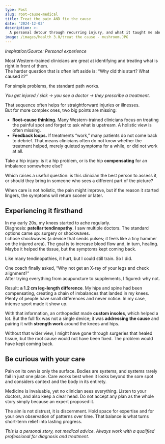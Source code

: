 ```yaml
---
type: Post
slug: root-cause-medical
title: Treat the pain AND fix the cause
date: '2024-12-03'
description: >-
  A personal detour through recurring injury, and what it taught me about root causes and clear-headed care.
image: /images/health 3.0/treat the cause - mushroom.JPG
---
```



*Inspiration/Source: Personal experience*


Most Western-trained clinicians are great at identifying and treating what is right in front of them.  
The harder question that is often left aside is: “Why did this start? What caused it?”

For simple problems, the standard path works.

*You get injured / sick → you see a doctor → they prescribe a treatment.*

That sequence often helps for straightforward injuries or illnesses.  
But for more complex ones, two big points are missing:

- **Root-cause thinking.** Many Western-trained clinicians focus on treating the painful spot and forget to ask what is upstream. A holistic view is often missing.
- **Feedback loops.** If treatments “work,” many patients do not come back to debrief. That means clinicians often do not know whether the treatment helped, merely quieted symptoms for a while, or did not work at all.

Take a hip injury: is it a hip problem, or is the hip **compensating** for an imbalance somewhere else?  

Which raises a useful question: is this clinician the best person to assess it, or should they bring in someone who sees a different part of the picture?

When care is not holistic, the pain might improve, but if the reason it started lingers, the symptoms will return sooner or later.

## Experiencing it firsthand

In my early 20s, my knees started to ache regularly.  
Diagnosis: **patellar tendinopathy**. I saw multiple doctors. The standard options came up: surgery or shockwaves.  
I chose shockwaves (a device that sends pulses; it feels like a tiny hammer on the injured area). The goal is to increase blood flow and, in turn, healing. Maybe it helped the tissue, but the symptoms kept coming back.

Like many tendinopathies, it hurt, but I could still train. So I did.

One coach finally asked, “Why not get an X-ray of your legs and check alignment?”  
After trying everything from acupuncture to supplements, I figured: why not.

Result: **a 1.2 cm leg-length difference**. My hips and spine had been compensating, creating a chain of imbalances that landed in my knees. Plenty of people have small differences and never notice. In my case, intense sport made it show up.

With that information, an orthopedist made **custom insoles**, which helped a lot. But the full fix was not a single device; it was **addressing the cause** and pairing it with **strength work** around the knees and hips.

Without that wider view, I might have gone through surgeries that healed tissue, but the root cause would not have been fixed. The problem would have kept coming back.

## Be curious with your care

Pain on its own is only the surface. Bodies are systems, and systems rarely fail in just one place. Care works best when it looks beyond the sore spot and considers context and the body in its entirety.

Medicine is invaluable, yet no clinician sees everything. Listen to your doctors, and also keep a clear head. Do not accept any plan as the whole story simply because an expert proposed it.

The aim is not distrust, it is discernment. Hold space for expertise and for your own observation of patterns over time. That balance is what turns short-term relief into lasting progress.

*This is a personal story, not medical advice. Always work with a qualified professional for diagnosis and treatment.*

